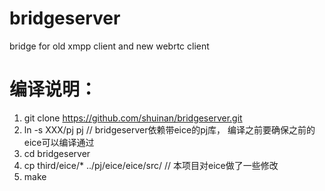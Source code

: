 # bridgeserver
bridge for old xmpp client and new webrtc client

# 编译说明：
 1.  git clone https://github.com/shuinan/bridgeserver.git
 2.  ln -s XXX/pj  pj							// bridgeserver依赖带eice的pj库， 编译之前要确保之前的eice可以编译通过
 3.  cd bridgeserver
 4.  cp third/eice/* ../pj/eice/eice/src/		// 本项目对eice做了一些修改
 5.  make
  
